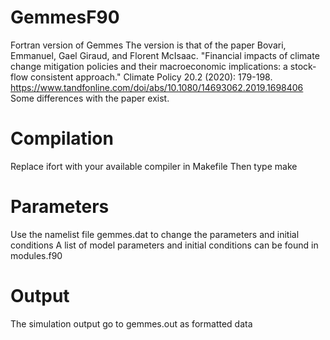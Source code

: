 # GemmesF90
Fortran version of Gemmes
The version is that of the paper
Bovari, Emmanuel, Gael Giraud, and Florent McIsaac. "Financial impacts of climate change mitigation policies and their macroeconomic implications: a stock-flow consistent approach." Climate Policy 20.2 (2020): 179-198.
https://www.tandfonline.com/doi/abs/10.1080/14693062.2019.1698406
Some differences with the paper exist.

# Compilation
Replace ifort with your available compiler in Makefile
Then type make

# Parameters
Use the namelist file gemmes.dat to change the parameters and initial conditions
A list of model parameters and initial conditions can be found in modules.f90

# Output
The simulation output go to gemmes.out as formatted data